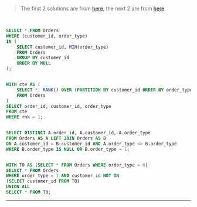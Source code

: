 > The first 2 solutions are from [here](https://github.com/kamyu104/LeetCode-Solutions/blob/master/MySQL/drop-type-1-orders-for-customers-with-type-0-orders.sql), the next 2 are from [here](https://blog.csdn.net/Dream_Weave/article/details/121969069)
<br>

```SQL
SELECT * FROM Orders
WHERE (customer_id, order_type)
IN (
    SELECT customer_id, MIN(order_type)
    FROM Orders
    GROUP BY customer_id
    ORDER BY NULL
);


WITH cte AS (
    SELECT *, RANK() OVER (PARTITION BY customer_id ORDER BY order_type) AS rnk
    FROM Orders
)
SELECT order_id, customer_id, order_type
FROM cte
WHERE rnk = 1;


SELECT DISTINCT A.order_id, A.customer_id, A.order_type
FROM Orders AS A LEFT JOIN Orders AS B
ON A.customer_id = B.customer_id AND A.order_type <> B.order_type
WHERE B.order_type IS NULL OR B.order_type = 1;


WITH T0 AS (SELECT * FROM Orders WHERE order_type = 0)
SELECT * FROM Orders
WHERE order_type = 1 AND customer_id NOT IN 
(SELECT customer_id FROM T0)
UNION ALL
SELECT * FROM T0;
```
***